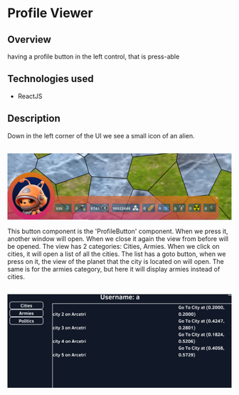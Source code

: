 # Profile Viewer

## Overview
having a profile button in the left control, that is press-able

## Technologies used
- ReactJS


## Description
Down in the left corner of the UI we see a small icon of an alien.

<br>![alt text](../images/profile_info.png)

This button component is the 'ProfileButton' component.
When we press it, another window will open. When we close it again the view from before will be opened.
The view has 2 categories: Cities, Armies. When we click on cities, it will open a list of all the cities.
The list has a goto button, when we press on it, the view of the planet that the city is located on will open.
The same is for the armies category, but here it will display armies instead of cities.

<br>![alt text](../images/profile_menu.png)
